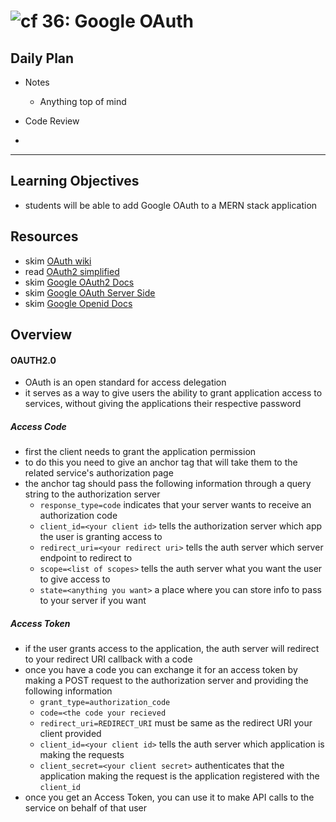 ![cf](http://i.imgur.com/7v5ASc8.png) 36: Google OAuth
====

## Daily Plan
* Notes
  - Anything top of mind

* Code Review
* 

----

## Learning Objectives
* students will be able to add Google OAuth to a MERN stack application

## Resources
* skim [OAuth wiki](https://en.wikipedia.org/wiki/OAuth)
* read [OAuth2 simplified](https://aaronparecki.com/oauth-2-simplified/)
* skim [Google OAuth2 Docs](https://developers.google.com/identity/protocols/OAuth2)
* skim [Google OAuth Server Side](https://developers.google.com/identity/protocols/OAuth2WebServer)
* skim [Google Openid Docs](https://developers.google.com/identity/protocols/OpenIDConnect)

## Overview
#### OAUTH2.0
* OAuth is an open standard for access delegation
* it serves as a way to give users the ability to grant application access to services, without giving the applications their respective password

##### Access Code
* first the client needs to grant the application permission
* to do this you need to give an anchor tag that will take them to the related service's authorization page
* the anchor tag should pass the following information through a query string to the authorization server
  * `response_type=code` indicates that your server wants to receive an authorization code
  * `client_id=<your client id>` tells the authorization server which app the user is granting access to
  * `redirect_uri=<your redirect uri>` tells the auth server which server endpoint to redirect to
  * `scope=<list of scopes>` tells the auth server what you want the user to give access to
  * `state=<anything you want>` a place where you can store info to pass to your server if you want

##### Access Token
* if the user grants access to the application, the auth server will redirect to your redirect URI callback with a code
* once you have a code you can exchange it for an access token by making a POST request to the authorization server and providing the following information
  * `grant_type=authorization_code`
  * `code=<the code your recieved`
  * `redirect_uri=REDIRECT_URI` must be same as the redirect URI your client provided
  * `client_id=<your client id>` tells the auth server which application is making the requests
  * `client_secret=<your client secret>` authenticates that the application making the request is the application registered with the `client_id`
* once you get an Access Token, you can use it to make API calls to the service on behalf of that user
